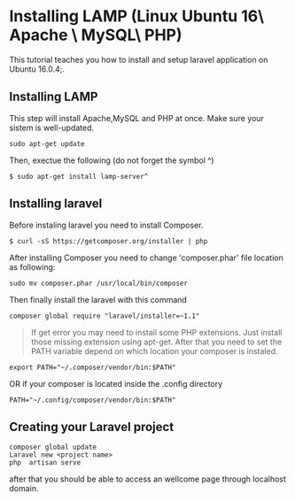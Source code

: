 
# Installing LAMP (Linux Ubuntu 16\ Apache \ MySQL\ PHP)
This tutorial teaches you how to install and setup laravel application on Ubuntu 16.0.4;.


## Installing LAMP
This step will install Apache,MySQL and PHP at once.
Make sure your sistem is well-updated.
```
sudo apt-get update

```
Then, exectue the following (do not forget the symbol ^)
```
$ sudo apt-get install lamp-server^

```

## Installing laravel 
Before instaling laravel you need to install Composer.
```  	
$ curl -sS https://getcomposer.org/installer | php
```
After installing Composer you need to change  'composer.phar' file location as following:
```
sudo mv composer.phar /usr/local/bin/composer
```

Then finally install the laravel with this command
```
composer global require "laravel/installer=~1.1"
```
> If get error you may need to install some PHP extensions. Just install those missing extension using apt-get.
After that you need to set the PATH variable depend on which location your composer is instaled.
```
export PATH="~/.composer/vendor/bin:$PATH" 
```
OR if your composer is located inside the .config directory
```
PATH="~/.config/composer/vendor/bin:$PATH"
```
## Creating your Laravel project

```
composer global update
Laravel new <project name>
php  artisan serve
```
after that you should be able to access an wellcome page through localhost domain.
